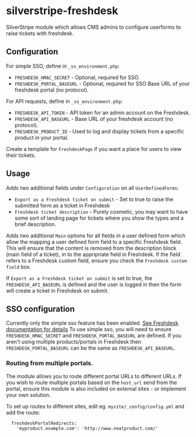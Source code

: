 # silverstripe-freshdesk

SilverStripe module which allows CMS admins to configure userforms to raise tickets with freshdesk.

## Configuration

For simple SSO, define in `_ss_environment.php`:
* `FRESHDESK_HMAC_SECRET` - Optional, required for SSO.
* `FRESHDESK_PORTAL_BASEURL` - Optional, required for SSO Base URL of your freshdesk portal (no protocol).

For API requests, define in `_ss_environment.php`:
* `FRESHDESK_API_TOKEN` - API token for an admin account on the Freshdesk.
* `FRESHDESK_API_BASEURL` - Base URL of your freshdesk account (no protocol).
* `FRESHDESK_PRODUCT_ID` - Used to log and display tickets from a specific product in your portal.

Create a template for `FreshdeskPage` if you want a place for users to view their tickets.

## Usage

Adds two additional fields under `Configuration` on all `UserDefinedForms`:
* `Export as a Freshdesk ticket on submit` - Set to true to raise the submitted form as a ticket in Freshdesk
* `Freshdesk ticket description` - Purely cosmetic, you may want to have some sort of landing page for tickets where you show the types and a brief description.

Adds two additional `Main` options for all fields in a user defined form which allow the mapping a user defined form field to a specific Freshdesk field. This will ensure that the content is removed from the description block (main field of a ticket), in to the appripriate field in Freshdesk. If the field refers to a Freshdesk custom field, ensure you check the `Freshdesk custom field` box.

If `Export as a Freshdesk ticket on submit` is set to true, the `FRESHDESK_API_BASEURL` is defined and the user is logged in then the form will create a ticket in Freshdesk on submit.

## SSO configuration

Currently only the simple sso feature has been enabled. [See Freshdesk documentation for details](https://support.freshdesk.com/support/solutions/articles/31166-single-sign-on-remote-authentication-in-freshdesk)
To use simple sso, you will need to ensure `FRESHDESK_HMAC_SECRET` and `FRESHDESK_PORTAL_BASEURL` are defined. If you aren't using multiple products/portals in Freshdesk then `FRESHDESK_PORTAL_BASEURL` can be the same as `FRESHDESK_API_BASEURL`.

### Routing from multiple portals.

The module allows you to route different portal URLs to different URLs. If you wish to route multiple portals based on the `host_url` send from the portal, ensure this module is also included on external sites - or implement your own solution.

To set up routes to different sites, edit eg. `mysite/_config/config.yml` and add the route:
```FreshdeskSSO:
  freshdeskPortalRedirects:
    'myproduct.example.com': 'http://www.neatproduct.com/'
```
